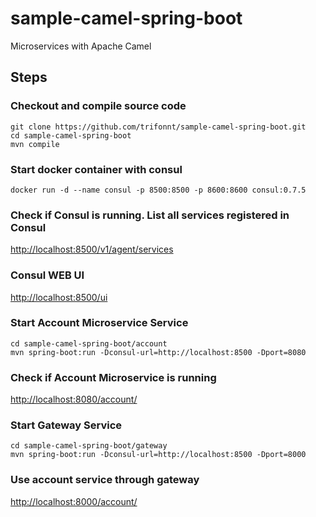 # sample-camel-spring-boot
Microservices with Apache Camel

## Steps

### Checkout and compile source code 
```shell
git clone https://github.com/trifonnt/sample-camel-spring-boot.git
cd sample-camel-spring-boot
mvn compile
```

### Start docker container with consul
```shell
docker run -d --name consul -p 8500:8500 -p 8600:8600 consul:0.7.5
```

### Check if Consul is running. List all services registered in Consul
[http://localhost:8500/v1/agent/services](http://localhost:8500/v1/agent/services)

### Consul WEB UI
[http://localhost:8500/ui](http://localhost:8500/ui)


### Start Account Microservice Service
```shell
cd sample-camel-spring-boot/account
mvn spring-boot:run -Dconsul-url=http://localhost:8500 -Dport=8080
```
### Check if Account Microservice is running
[http://localhost:8080/account/](http://localhost:8080/account/)


### Start Gateway Service
```shell
cd sample-camel-spring-boot/gateway
mvn spring-boot:run -Dconsul-url=http://localhost:8500 -Dport=8000
```
### Use account service through gateway
[http://localhost:8000/account/](http://localhost:8000/account/)
